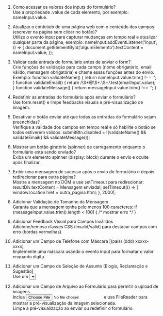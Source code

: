 1. Como acessar os valores dos inputs do formulário?  
Use a propriedade .value de cada elemento, por exemplo: nameInput.value.


2. Atualizar o conteúdo de uma página web com o conteúdo dos campos (escrever na página sem clicar no botão)?  
Utilize o evento input para capturar mudanças em tempo real e atualizar qualquer parte da página, exemplo:
nameInput.addEventListener('input', () => {
    document.getElementById('algumElemento').textContent = nameInput.value;
});


3. Validar cada entrada do formulário antes de enviar o form?  
Crie funções de validação para cada campo (nome obrigatório, email válido, mensagem obrigatória) e chame essas funções antes do envio. Exemplo:
function validateName() { return nameInput.value.trim() !== ''; }
function validateEmail() { return /\S+@\S+\.\S+/.test(emailInput.value); }
function validateMessage() { return messageInput.value.trim() !== ''; }


4. Redefinir as entradas do formulário após enviar o formulário?  
Use form.reset() e limpe feedbacks visuais e pré-visualização de imagem.


5. Desativar o botão enviar até que todas as entradas do formulário sejam preenchidas?  
Verifique a validade dos campos em tempo real e só habilite o botão se todos estiverem válidos:
submitBtn.disabled = !(validateName() && validateEmail() && validateMessage());


6. Mostrar um botão giratório (spinner) de carregamento enquanto o formulário está sendo enviado?  
Exiba um elemento spinner (display: block) durante o envio e oculte após finalizar.


7. Exibir uma mensagem de sucesso após o envio do formulário e depois redirecionar para outra página?  
Mostre a mensagem no DOM e use setTimeout para redirecionar:
resultDiv.textContent = Mensagem enviada!;
setTimeout(() => { window.location.href = outra_pagina.html; }, 2000);


8. Adicionar Validação de Tamanho da Mensagem  
Garanta que a mensagem tenha pelo menos 100 caracteres:
if (messageInput.value.trim().length < 100) { /* mostrar erro */ }


9. Adicionar Feedback Visual para Campos Inválidos  
Adicione/remova classes CSS (invalid/valid) para destacar campos com erro (bordas vermelhas).


10. Adicionar um Campo de Telefone com Máscara [(país) (ddd) xxxxx-xxxx]  
Implemente uma máscara usando o evento input para formatar o valor enquanto digita.


11. Adicionar um Campo de Seleção de Assunto [Elogio, Reclamação e Sugestão]  
Use um <select> e valide se algum valor foi selecionado diferente de vazio.


12. Adicionar um Campo de Arquivo ao Formulário para permitir o upload de imagens  
Inclua <input type="file" accept="image/*"> e use FileReader para mostrar a pré-visualização da imagem selecionada.  
Limpe a pré-visualização ao enviar ou redefinir o formulário.